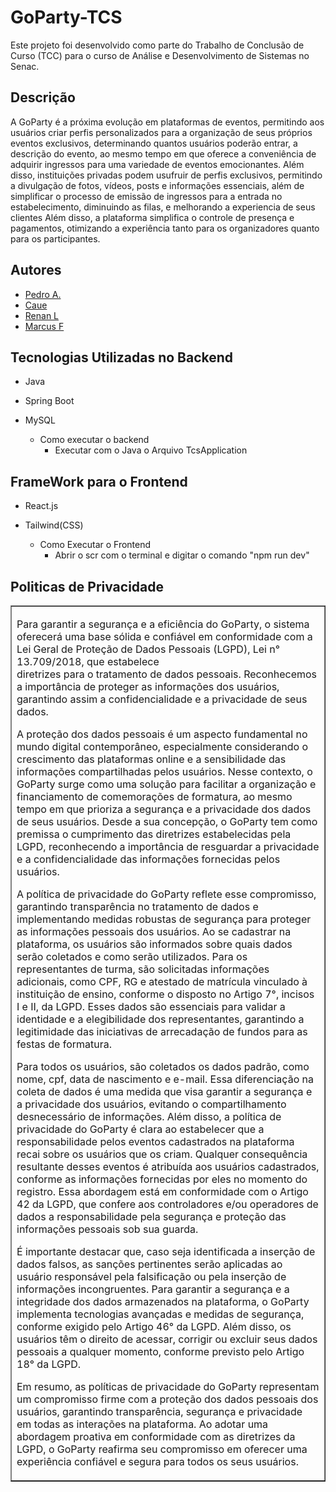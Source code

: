 # GoParty-TCS

Este projeto foi desenvolvido como parte do Trabalho de Conclusão de Curso (TCC) para o curso de Análise e Desenvolvimento de Sistemas no Senac. 

## Descrição

A GoParty é a próxima evolução em plataformas de eventos, permitindo aos usuários criar perfis personalizados para a organização de seus próprios eventos exclusivos, determinando quantos usuários poderão entrar, a descrição do evento, ao mesmo tempo em que oferece a conveniência de adquirir ingressos para uma variedade de eventos emocionantes. Além disso, instituições privadas podem usufruir de perfis exclusivos, permitindo a divulgação de fotos, vídeos, posts e informações essenciais, além de simplificar o processo de emissão de ingressos para a entrada no estabelecimento, diminuindo as filas, e melhorando a experiencia de seus clientes Além disso, a plataforma simplifica o controle de presença e pagamentos, otimizando a experiência tanto para os organizadores quanto para os participantes. 

## Autores
- [Pedro A.](pedrogrando6@Gmail.com)
- [Caue ](mailto:email3@example.com)
- [Renan L ](mailto:email3@example.com)
- [Marcus F ](mailto:email3@example.com)

## Tecnologias Utilizadas no Backend 
- Java
- Spring Boot
- MySQL

  - Como executar o backend
     - Executar com o Java o Arquivo TcsApplication


## FrameWork para o Frontend
- React.js
- Tailwind(CSS)

   - Como Executar o Frontend
      - Abrir o scr com o terminal e digitar o comando "npm run dev"

## Politicas de Privacidade
<table width="200px" border="1">
  <tr><td>
  
  Para garantir a segurança e a eficiência do GoParty, o sistema oferecerá uma base sólida e confiável em conformidade com a Lei Geral de Proteção de Dados Pessoais (LGPD), Lei n° 13.709/2018, que estabelece       
  diretrizes para o tratamento de dados pessoais. Reconhecemos a importância de proteger as informações dos usuários, garantindo assim a confidencialidade e a privacidade de seus dados.
  
  A proteção dos dados pessoais é um aspecto fundamental no mundo digital contemporâneo, especialmente considerando o crescimento das plataformas online e a sensibilidade das informações compartilhadas pelos 
  usuários. Nesse contexto, o GoParty surge como uma solução para facilitar a organização e financiamento de comemorações de formatura, ao mesmo tempo em que prioriza a segurança e a privacidade dos dados de seus 
  usuários. Desde a sua concepção, o GoParty tem como premissa o cumprimento das diretrizes estabelecidas pela LGPD, reconhecendo a importância de resguardar a privacidade e a confidencialidade das informações 
  fornecidas pelos usuários.
  
  A política de privacidade do GoParty reflete esse compromisso, garantindo transparência no tratamento de dados e implementando medidas robustas de segurança para proteger as informações pessoais dos usuários. Ao 
  se cadastrar na plataforma, os usuários são informados sobre quais dados serão coletados e como serão utilizados. Para os representantes de turma, são solicitadas informações adicionais, como CPF, RG e atestado 
  de matrícula vinculado à instituição de ensino, conforme o disposto no Artigo 7°, incisos I e II, da LGPD. Esses dados são essenciais para validar a identidade e a elegibilidade dos representantes, garantindo a 
  legitimidade das iniciativas de arrecadação de fundos para as festas de formatura.
  
  Para todos os usuários, são coletados os dados padrão, como nome, cpf, data de nascimento e e-mail. Essa diferenciação na coleta de dados é uma medida que visa garantir a segurança e a privacidade dos usuários, 
  evitando o compartilhamento desnecessário de informações. Além disso, a política de privacidade do GoParty é clara ao estabelecer que a responsabilidade pelos eventos cadastrados na plataforma recai sobre os 
  usuários que os criam. Qualquer consequência resultante desses eventos é atribuída aos usuários cadastrados, conforme as informações fornecidas por eles no momento do registro. Essa abordagem está em conformidade 
  com o Artigo 42 da LGPD, que confere aos controladores e/ou operadores de dados a responsabilidade pela segurança e proteção das informações pessoais sob sua guarda.
  
  É importante destacar que, caso seja identificada a inserção de dados falsos, as sanções pertinentes serão aplicadas ao usuário responsável pela falsificação ou pela inserção de informações incongruentes. Para 
  garantir a segurança e a integridade dos dados armazenados na plataforma, o GoParty implementa tecnologias avançadas e medidas de segurança, conforme exigido pelo Artigo 46° da LGPD. Além disso, os usuários têm o 
  direito de acessar, corrigir ou excluir seus dados pessoais a qualquer momento, conforme previsto pelo Artigo 18° da LGPD.
  
  Em resumo, as políticas de privacidade do GoParty representam um compromisso firme com a proteção dos dados pessoais dos usuários, garantindo transparência, segurança e privacidade em todas as interações na 
  plataforma. Ao adotar uma abordagem proativa em conformidade com as diretrizes da LGPD, o GoParty reafirma seu compromisso em oferecer uma experiência confiável e segura para todos os seus usuários.
  </td></tr>
</table>

